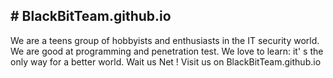 <!DOCITYPE html>
<html>
  <body>
      <h2># BlackBitTeam.github.io</h2>
<p>We are a teens group of hobbyists and enthusiasts in the IT security world. We are good at programming and penetration test.  We love to learn: it' s the only way for a better world.   Wait us Net !       Visit us on BlackBitTeam.github.io </p>
            
  </html>
